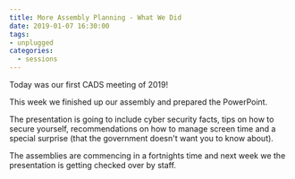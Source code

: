 ```yaml
---
title: More Assembly Planning - What We Did
date: 2019-01-07 16:30:00
tags:
- unplugged
categories:
  - sessions
---
```

Today was our first CADS meeting of 2019!

This week we finished up our assembly and prepared the PowerPoint.

The presentation is going to include cyber security facts, tips on how to secure yourself, recommendations on how to manage screen time and a special surprise (that the government doesn't want you to know about).

The assemblies are commencing in a fortnights time and next week we the presentation is getting checked over by staff.